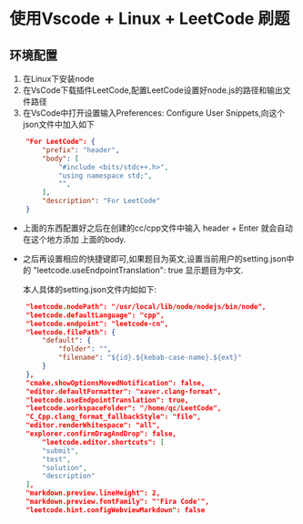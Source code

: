 # 使用Vscode + Linux + LeetCode 刷题

## 环境配置
1. 在Linux下安装node
2. 在VsCode下载插件LeetCode,配置LeetCode设置好node.js的路径和输出文件路径
3. 在VsCode中打开设置输入Preferences: Configure User Snippets,向这个json文件中加入如下
```json
    "For LeetCode": {
        "prefix": "header",
        "body": [
            "#include <bits/stdc++.h>",
            "using namespace std;",
            "",
        ],
        "description": "For LeetCode"
    }
```
- 上面的东西配置好之后在创建的cc/cpp文件中输入 header + Enter 就会自动在这个地方添加 上面的body.
  
- 之后再设置相应的快捷键即可,如果题目为英文,设置当前用户的setting.json中的  "leetcode.useEndpointTranslation": true 显示题目为中文.
  
  本人具体的setting.json文件内如如下:
```json
    "leetcode.nodePath": "/usr/local/lib/node/nodejs/bin/node",
    "leetcode.defaultLanguage": "cpp",
    "leetcode.endpoint": "leetcode-cn",
    "leetcode.filePath": {
        "default": {
            "folder": "",
            "filename": "${id}.${kebab-case-name}.${ext}"
        }
    },
    "cmake.showOptionsMovedNotification": false,
    "editor.defaultFormatter": "xaver.clang-format",
    "leetcode.useEndpointTranslation": true,
    "leetcode.workspaceFolder": "/home/qc/LeetCode",
    "C_Cpp.clang_format_fallbackStyle": "file",
    "editor.renderWhitespace": "all",
    "explorer.confirmDragAndDrop": false,
        "leetcode.editor.shortcuts": [
        "submit",
        "test",
        "solution",
        "description"
    ],
    "markdown.preview.lineHeight": 2,
    "markdown.preview.fontFamily": "'Fira Code'",
    "leetcode.hint.configWebviewMarkdown": false
```


